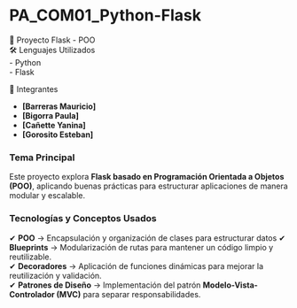 # PA_COM01_Python-Flask
📌 Proyecto Flask - POO  
   🛠 Lenguajes Utilizados  
      - Python  
      - Flask  

  👥 Integrantes  
- **[Barreras Mauricio]**
- **[Bigorra Paula]**
- **[Cañette Yanina]**
- **[Gorosito Esteban]**  

###  Tema Principal  
Este proyecto explora **Flask basado en Programación Orientada a Objetos (POO)**, aplicando buenas prácticas para estructurar aplicaciones de manera modular y escalable.  

###  Tecnologías y Conceptos Usados  
✔ **POO** → Encapsulación y organización de clases para estructurar datos 
✔ **Blueprints** → Modularización de rutas para mantener un código limpio y reutilizable.  
✔ **Decoradores** → Aplicación de funciones dinámicas para mejorar la reutilización y validación.  
✔ **Patrones de Diseño** → Implementación del patrón **Modelo-Vista-Controlador (MVC)** para separar responsabilidades.  
